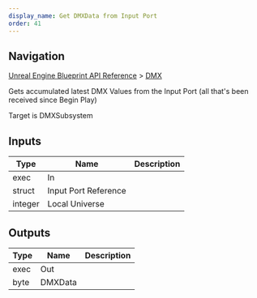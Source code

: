 ```yaml
---
display_name: Get DMXData from Input Port
order: 41
---
```

## Navigation

[Unreal Engine Blueprint API Reference](https://dev.epicgames.com/documentation/en-us/unreal-engine/BlueprintAPI) > [DMX](https://dev.epicgames.com/documentation/en-us/unreal-engine/BlueprintAPI/DMX)

Gets accumulated latest DMX Values from the Input Port (all that's been received since Begin Play)

Target is DMXSubsystem

## Inputs

| Type | Name | Description |
| --- | --- | --- |
| exec | In |  |
| struct | Input Port Reference |  |
| integer | Local Universe |  |

## Outputs

| Type | Name | Description |
| --- | --- | --- |
| exec | Out |  |
| byte | DMXData |  |
